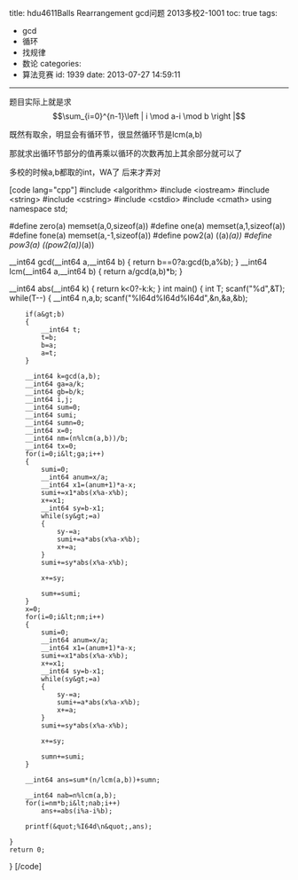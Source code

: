 title: hdu4611Balls Rearrangement gcd问题 2013多校2-1001
toc: true
tags:
  - gcd
  - 循环
  - 找规律
  - 数论
categories:
  - 算法竞赛
id: 1939
date: 2013-07-27 14:59:11
---

题目实际上就是求$$\sum_{i=0}^{n-1}\left | i \mod a-i \mod b \right |$$

既然有取余，明显会有循环节，很显然循环节是lcm(a,b)

那就求出循环节部分的值再乘以循环的次数再加上其余部分就可以了

多校的时候a,b都取的int，WA了  后来才弄对

[code lang="cpp"]
#include &lt;algorithm&gt;
#include &lt;iostream&gt;
#include &lt;string&gt;
#include &lt;cstring&gt;
#include &lt;cstdio&gt;
#include &lt;cmath&gt;
using namespace std;

#define zero(a) memset(a,0,sizeof(a))
#define one(a) memset(a,1,sizeof(a))
#define fone(a) memset(a,-1,sizeof(a))
#define pow2(a) ((a)*(a))
#define pow3(a) ((pow2(a))*(a))

__int64 gcd(__int64 a,__int64 b)
{
	return b==0?a:gcd(b,a%b);
}
__int64 lcm(__int64 a,__int64 b)
{
	return a/gcd(a,b)*b;
}

__int64 abs(__int64 k)
{
	return k&lt;0?-k:k;
}
int main()
{
	int T;
	scanf(&quot;%d&quot;,&amp;T);
	while(T--)
	{
		__int64 n,a,b;
		scanf(&quot;%I64d%I64d%I64d&quot;,&amp;n,&amp;a,&amp;b);

		if(a&gt;b)
		{
			__int64 t;
			t=b;
			b=a;
			a=t;
		}

		__int64 k=gcd(a,b);
		__int64 ga=a/k;
		__int64 gb=b/k;
		__int64 i,j;
		__int64 sum=0;
		__int64 sumi;
		__int64 sumn=0;
		__int64 x=0;
		__int64 nm=(n%lcm(a,b))/b;
		__int64 tx=0;
		for(i=0;i&lt;ga;i++)
		{
			sumi=0;
			__int64 anum=x/a;
			__int64 x1=(anum+1)*a-x;
			sumi+=x1*abs(x%a-x%b);
			x+=x1;
			__int64 sy=b-x1;
			while(sy&gt;=a)
			{
				sy-=a;
				sumi+=a*abs(x%a-x%b);
				x+=a;
			}
			sumi+=sy*abs(x%a-x%b);

			x+=sy;

			sum+=sumi;
		}
		x=0;
		for(i=0;i&lt;nm;i++)
		{
			sumi=0;
			__int64 anum=x/a;
			__int64 x1=(anum+1)*a-x;
			sumi+=x1*abs(x%a-x%b);
			x+=x1;
			__int64 sy=b-x1;
			while(sy&gt;=a)
			{
				sy-=a;
				sumi+=a*abs(x%a-x%b);
				x+=a;
			}
			sumi+=sy*abs(x%a-x%b);

			x+=sy;

			sumn+=sumi;
		}

		__int64 ans=sum*(n/lcm(a,b))+sumn;

		__int64 nab=n%lcm(a,b);
		for(i=nm*b;i&lt;nab;i++)
			ans+=abs(i%a-i%b);

		printf(&quot;%I64d\n&quot;,ans);

	}
    return 0;
}
[/code]